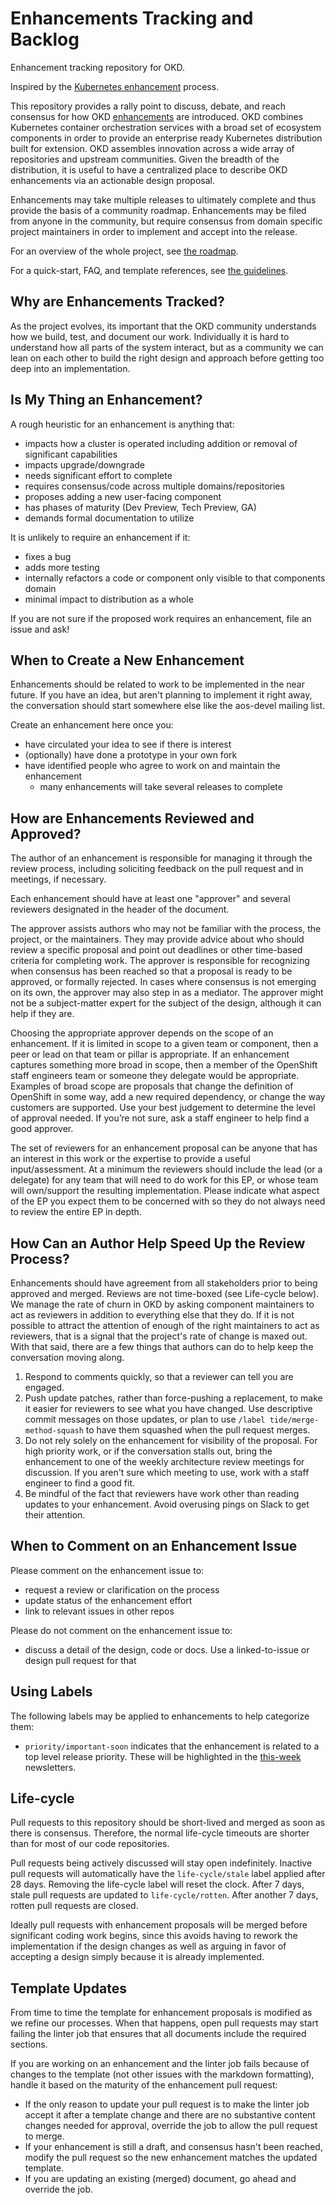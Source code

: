 # Enhancements Tracking and Backlog

Enhancement tracking repository for OKD.

Inspired by the [Kubernetes enhancement](https://github.com/kubernetes/enhancements) process.

This repository provides a rally point to discuss, debate, and reach consensus
for how OKD [enhancements](./enhancements) are introduced.  OKD combines
Kubernetes container orchestration services with a broad set of ecosystem
components in order to provide an enterprise ready Kubernetes distribution built
for extension.  OKD assembles innovation across a wide array of repositories and
upstream communities.  Given the breadth of the distribution, it is useful to
have a centralized place to describe OKD enhancements via an actionable design
proposal.

Enhancements may take multiple releases to ultimately complete and thus provide
the basis of a community roadmap.  Enhancements may be filed from anyone in the
community, but require consensus from domain specific project maintainers in
order to implement and accept into the release.

For an overview of the whole project, see [the roadmap](ROADMAP.md).

For a quick-start, FAQ, and template references, see [the guidelines](guidelines/README.md).

## Why are Enhancements Tracked?

As the project evolves, its important that the OKD community understands how we
build, test, and document our work.  Individually it is hard to understand how
all parts of the system interact, but as a community we can lean on each other
to build the right design and approach before getting too deep into an
implementation.

## Is My Thing an Enhancement?

A rough heuristic for an enhancement is anything that:

- impacts how a cluster is operated including addition or removal of significant
  capabilities
- impacts upgrade/downgrade
- needs significant effort to complete
- requires consensus/code across multiple domains/repositories
- proposes adding a new user-facing component
- has phases of maturity (Dev Preview, Tech Preview, GA)
- demands formal documentation to utilize

It is unlikely to require an enhancement if it:

- fixes a bug
- adds more testing
- internally refactors a code or component only visible to that components
  domain
- minimal impact to distribution as a whole

If you are not sure if the proposed work requires an enhancement, file an issue
and ask!

## When to Create a New Enhancement

Enhancements should be related to work to be implemented in the near
future. If you have an idea, but aren't planning to implement it right
away, the conversation should start somewhere else like the aos-devel
mailing list.

Create an enhancement here once you:

- have circulated your idea to see if there is interest
- (optionally) have done a prototype in your own fork
- have identified people who agree to work on and maintain the enhancement
  - many enhancements will take several releases to complete

## How are Enhancements Reviewed and Approved?

The author of an enhancement is responsible for managing it through
the review process, including soliciting feedback on the pull request
and in meetings, if necessary.

Each enhancement should have at least one "approver" and several
reviewers designated in the header of the document.

The approver assists authors who may not be familiar with the process,
the project, or the maintainers. They may provide advice about who
should review a specific proposal and point out deadlines or other
time-based criteria for completing work. The approver is responsible
for recognizing when consensus has been reached so that a proposal is
ready to be approved, or formally rejected. In cases where consensus
is not emerging on its own, the approver may also step in as a
mediator. The approver might not be a subject-matter expert for the
subject of the design, although it can help if they are.

Choosing the appropriate approver depends on the scope of an
enhancement. If it is limited in scope to a given team or component,
then a peer or lead on that team or pillar is appropriate.  If an
enhancement captures something more broad in scope, then a member of
the OpenShift staff engineers team or someone they delegate would be
appropriate.  Examples of broad scope are proposals that change the
definition of OpenShift in some way, add a new required dependency, or
change the way customers are supported.  Use your best judgement to
determine the level of approval needed.  If you’re not sure, ask a
staff engineer to help find a good approver.

The set of reviewers for an enhancement proposal can be anyone that
has an interest in this work or the expertise to provide a useful
input/assessment.  At a minimum the reviewers should include the lead
(or a delegate) for any team that will need to do work for this EP, or
whose team will own/support the resulting implementation.  Please
indicate what aspect of the EP you expect them to be concerned with so
they do not always need to review the entire EP in depth.

## How Can an Author Help Speed Up the Review Process?

Enhancements should have agreement from all stakeholders prior to
being approved and merged. Reviews are not time-boxed (see Life-cycle
below). We manage the rate of churn in OKD by asking component
maintainers to act as reviewers in addition to everything else that
they do.  If it is not possible to attract the attention of enough of
the right maintainers to act as reviewers, that is a signal that the
project's rate of change is maxed out. With that said, there are a few
things that authors can do to help keep the conversation moving along.

1. Respond to comments quickly, so that a reviewer can tell you are
   engaged.
2. Push update patches, rather than force-pushing a replacement, to
   make it easier for reviewers to see what you have changed. Use
   descriptive commit messages on those updates, or plan to use
   `/label tide/merge-method-squash` to have them squashed when the
   pull request merges.
3. Do not rely solely on the enhancement for visibility of the
   proposal. For high priority work, or if the conversation stalls
   out, bring the enhancement to one of the weekly architecture review
   meetings for discussion. If you aren't sure which meeting to use,
   work with a staff engineer to find a good fit.
4. Be mindful of the fact that reviewers have work other than reading
   updates to your enhancement. Avoid overusing pings on Slack to get
   their attention.

## When to Comment on an Enhancement Issue

Please comment on the enhancement issue to:
- request a review or clarification on the process
- update status of the enhancement effort
- link to relevant issues in other repos

Please do not comment on the enhancement issue to:
- discuss a detail of the design, code or docs. Use a linked-to-issue
  or design pull request for that

## Using Labels

The following labels may be applied to enhancements to help categorize them:

- `priority/important-soon` indicates that the enhancement is related to a
top level release priority. These will be highlighted in the
[this-week](this-week/) newsletters.

## Life-cycle

Pull requests to this repository should be short-lived and merged as
soon as there is consensus. Therefore, the normal life-cycle timeouts
are shorter than for most of our code repositories.

Pull requests being actively discussed will stay open
indefinitely. Inactive pull requests will automatically have the
`life-cycle/stale` label applied after 28 days. Removing the
life-cycle label will reset the clock. After 7 days, stale pull
requests are updated to `life-cycle/rotten`. After another 7 days,
rotten pull requests are closed.

Ideally pull requests with enhancement proposals will be merged before
significant coding work begins, since this avoids having to rework the
implementation if the design changes as well as arguing in favor of
accepting a design simply because it is already implemented.

## Template Updates

From time to time the template for enhancement proposals is modified
as we refine our processes. When that happens, open pull requests may
start failing the linter job that ensures that all documents include
the required sections.

If you are working on an enhancement and the linter job fails because
of changes to the template (not other issues with the markdown
formatting), handle it based on the maturity of the enhancement pull
request:

* If the only reason to update your pull request is to make the linter job
  accept it after a template change and there are no substantive
  content changes needed for approval, override the job to allow the
  pull request to merge.
* If your enhancement is still a draft, and consensus hasn't been
  reached, modify the pull request so the new enhancement matches the updated
  template.
* If you are updating an existing (merged) document, go ahead and
  override the job.
